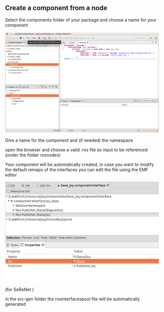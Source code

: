 ## Create a component from a node

Select the components folder of your package and choose a name for your component

![alt text](images/add_new_component.png)

Give a name for the component and (if needed) the namespace

open the browser and choose a valid .ros file as input to be referenced (under the folder rosnodes)

Your component will be automatically created, in case you want to modify the default remaps of the interfaces you can edit the file using the EMF editor

![alt text](images/modify_component.png)

(for SeRoNet )

in the src-gen folder the rosinterfacespool file will be automatically generated
